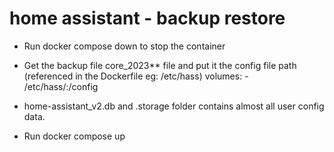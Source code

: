 # home assistant - backup restore

- Run docker compose down to stop the container
- Get the backup file core_2023** file and put it the config file path (referenced in the Dockerfile eg: /etc/hass)
      volumes:
      - /etc/hass/:/config

- home-assistant_v2.db and .storage folder contains almost all user config data.
- Run docker compose up

